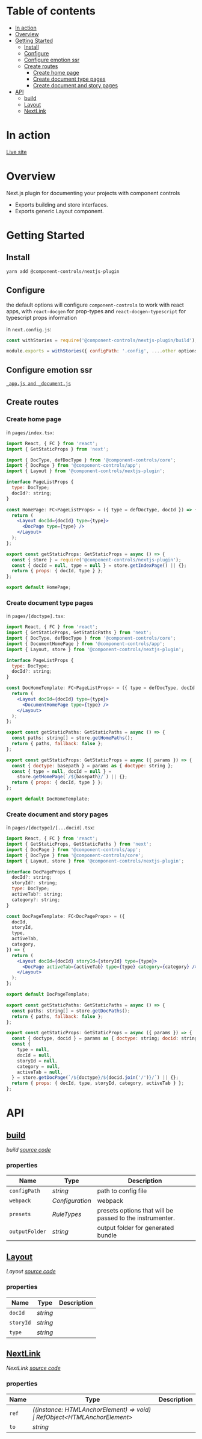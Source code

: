 # Table of contents

-   [In action](#in-action)
-   [Overview](#overview)
-   [Getting Started](#getting-started)
    -   [Install](#install)
    -   [Configure](#configure)
    -   [Configure emotion ssr](#configure-emotion-ssr)
    -   [Create routes](#create-routes)
        -   [Create home page](#create-home-page)
        -   [Create document type pages](#create-document-type-pages)
        -   [Create document and story pages](#create-document-and-story-pages)
-   [API](#api)
    -   [<ins>build</ins>](#insbuildins)
    -   [<ins>Layout</ins>](#inslayoutins)
    -   [<ins>NextLink</ins>](#insnextlinkins)

# In action

[Live site](https://nextjs.component-controls.com)

# Overview

Next.js plugin for documenting your projects with component controls

-   Exports building and store interfaces.
-   Exports generic Layout component.

# Getting Started

## Install

```sh
yarn add @component-controls/nextjs-plugin
```

## Configure

the default options will configure `component-controls` to work with react apps,  with `react-docgen` for prop-types and `react-docgen-typescript` for typescript props information

in `next.config.js`:

```js
const withStories = require('@component-controls/nextjs-plugin/build');

module.exports = withStories({ configPath: '.config', ....other options });
```

## Configure emotion ssr

[`_app.js and _document.js`](https://github.com/vercel/next.js/tree/canary/examples/with-emotion/pages)

## Create routes

### Create home page

in `pages/index.tsx`:

```jsx
import React, { FC } from 'react';
import { GetStaticProps } from 'next';

import { DocType, defDocType } from '@component-controls/core';
import { DocPage } from '@component-controls/app';
import { Layout } from '@component-controls/nextjs-plugin';

interface PageListProps {
  type: DocType;
  docId?: string;
}

const HomePage: FC<PageListProps> = ({ type = defDocType, docId }) => {
  return (
    <Layout docId={docId} type={type}>
      <DocPage type={type} />
    </Layout>
  );
};

export const getStaticProps: GetStaticProps = async () => {
  const { store } = require('@component-controls/nextjs-plugin');
  const { docId = null, type = null } = store.getIndexPage() || {};
  return { props: { docId, type } };
};

export default HomePage;
```

### Create document type pages

in `pages/[doctype].tsx`:

```jsx
import React, { FC } from 'react';
import { GetStaticProps, GetStaticPaths } from 'next';
import { DocType, defDocType } from '@component-controls/core';
import { DocumentHomePage } from '@component-controls/app';
import { Layout, store } from '@component-controls/nextjs-plugin';

interface PageListProps {
  type: DocType;
  docId?: string;
}

const DocHomeTemplate: FC<PageListProps> = ({ type = defDocType, docId }) => {
  return (
    <Layout docId={docId} type={type}>
      <DocumentHomePage type={type} />
    </Layout>
  );
};

export const getStaticPaths: GetStaticPaths = async () => {
  const paths: string[] = store.getHomePaths();
  return { paths, fallback: false };
};

export const getStaticProps: GetStaticProps = async ({ params }) => {
  const { doctype: basepath } = params as { doctype: string };
  const { type = null, docId = null } =
    store.getHomePage(`/${basepath}/`) || {};
  return { props: { docId, type } };
};

export default DocHomeTemplate;
```

### Create document and story pages

in `pages/[doctype]/[...docid].tsx`:

```jsx
import React, { FC } from 'react';
import { GetStaticProps, GetStaticPaths } from 'next';
import { DocPage } from '@component-controls/app';
import { DocType } from '@component-controls/core';
import { Layout, store } from '@component-controls/nextjs-plugin';

interface DocPageProps {
  docId?: string;
  storyId?: string;
  type: DocType;
  activeTab?: string;
  category?: string;
}

const DocPageTemplate: FC<DocPageProps> = ({
  docId,
  storyId,
  type,
  activeTab,
  category,
}) => {
  return (
    <Layout docId={docId} storyId={storyId} type={type}>
      <DocPage activeTab={activeTab} type={type} category={category} />
    </Layout>
  );
};

export default DocPageTemplate;

export const getStaticPaths: GetStaticPaths = async () => {
  const paths: string[] = store.getDocPaths();
  return { paths, fallback: false };
};

export const getStaticProps: GetStaticProps = async ({ params }) => {
  const { doctype, docid } = params as { doctype: string; docid: string[] };
  const {
    type = null,
    docId = null,
    storyId = null,
    category = null,
    activeTab = null,
  } = store.getDocPage(`/${doctype}/${docid.join('/')}/`) || {};
  return { props: { docId, type, storyId, category, activeTab } };
};
```

# API

<react-docgen-typescript path="./src" />

<!-- START-REACT-DOCGEN-TYPESCRIPT -->

## <ins>build</ins>

_build [source code](https://github.com/ccontrols/component-controls/tree/master/integrations/nextjs-plugin/src/build.ts)_

### properties

| Name           | Type            | Description                                              |
| -------------- | --------------- | -------------------------------------------------------- |
| `configPath`   | _string_        | path to config file                                      |
| `webpack`      | _Configuration_ | webpack                                                  |
| `presets`      | _RuleTypes_     | presets options that will be passed to the instrumenter. |
| `outputFolder` | _string_        | output folder for generated bundle                       |

## <ins>Layout</ins>

_Layout [source code](https://github.com/ccontrols/component-controls/tree/master/integrations/nextjs-plugin/src/components/Layout.tsx)_

### properties

| Name      | Type     | Description |
| --------- | -------- | ----------- |
| `docId`   | _string_ |             |
| `storyId` | _string_ |             |
| `type`    | _string_ |             |

## <ins>NextLink</ins>

_NextLink [source code](https://github.com/ccontrols/component-controls/tree/master/integrations/nextjs-plugin/src/components/NextLink.tsx)_

### properties

| Name  | Type                                                                         | Description |
| ----- | ---------------------------------------------------------------------------- | ----------- |
| `ref` | _((instance: HTMLAnchorElement) => void) \| RefObject&lt;HTMLAnchorElement>_ |             |
| `to`  | _string_                                                                     |             |

<!-- END-REACT-DOCGEN-TYPESCRIPT -->
